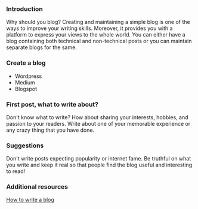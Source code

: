 
### Introduction

Why should you blog?
Creating and maintaining a simple blog is one of the ways to improve your writing skills. Moreover, it provides you with a platform to express your views to the whole world. You can either have a blog containing both technical and non-technical posts or you can maintain separate blogs for the same.

### Create a blog

- Wordpress 
- Medium
- Blogspot

### First post, what to write about?

Don't know what to write? How about sharing your interests, hobbies, and passion to your readers. Write about one of your memorable experience or any crazy thing that you have done.

### Suggestions

Don't write posts expecting popularity or internet fame. Be truthful on what you write and keep it real so that people find the blog useful and interesting to read!

### Additional resources
[How to write a blog](https://blog.hubspot.com/marketing/how-to-start-a-blog)


